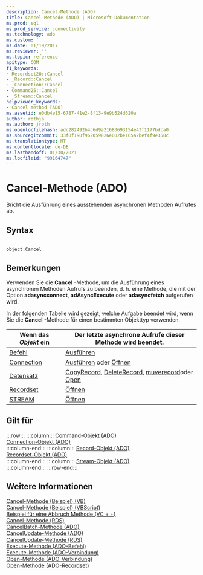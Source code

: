 ```yaml
---
description: Cancel-Methode (ADO)
title: Cancel-Methode (ADO) | Microsoft-Dokumentation
ms.prod: sql
ms.prod_service: connectivity
ms.technology: ado
ms.custom: ''
ms.date: 01/19/2017
ms.reviewer: ''
ms.topic: reference
apitype: COM
f1_keywords:
- Recordset20::Cancel
- _Record::Cancel
- _Connection::Cancel
- Command25::Cancel
- _Stream::Cancel
helpviewer_keywords:
- Cancel method [ADO]
ms.assetid: e0db4e15-6787-41e2-8f13-9e9b524d620a
author: rothja
ms.author: jroth
ms.openlocfilehash: adc282492b4c6d9a21683693154e43f1177bdca0
ms.sourcegitcommit: 33f0f190f962059826e002be165a2bef4f9e350c
ms.translationtype: MT
ms.contentlocale: de-DE
ms.lasthandoff: 01/30/2021
ms.locfileid: "99164747"
---
```

# <a name="cancel-method-ado"></a>Cancel-Methode (ADO)
Bricht die Ausführung eines ausstehenden asynchronen Methoden Aufrufes ab.  
  
## <a name="syntax"></a>Syntax  
  
```  
  
object.Cancel  
```  
  
## <a name="remarks"></a>Bemerkungen  
 Verwenden Sie die **Cancel** -Methode, um die Ausführung eines asynchronen Methoden Aufrufs zu beenden, d. h. eine Methode, die mit der Option **adasyncconnect**, **adAsyncExecute** oder **adasyncfetch** aufgerufen wird.  
  
 In der folgenden Tabelle wird gezeigt, welche Aufgabe beendet wird, wenn Sie die **Cancel** -Methode für einen bestimmten Objekttyp verwenden.  
  
|Wenn das *Objekt* ein|Der letzte asynchrone Aufrufe dieser Methode wird beendet.|  
|----------------------|-------------------------------------------------------------|  
|[Befehl](./command-object-ado.md)|[Ausführen](./execute-method-ado-command.md)|  
|[Connection](./connection-object-ado.md)|[Ausführen](./execute-method-ado-connection.md) oder [Öffnen](./open-method-ado-connection.md)|  
|[Datensatz](./record-object-ado.md)|[CopyRecord](./copyrecord-method-ado.md), [DeleteRecord](./deleterecord-method-ado.md), [muverecord](./moverecord-method-ado.md)oder [Open](./open-method-ado-record.md)|  
|[Recordset](./recordset-object-ado.md)|[Öffnen](./open-method-ado-recordset.md)|  
|[STREAM](./stream-object-ado.md)|[Öffnen](./open-method-ado-stream.md)|  
  
## <a name="applies-to"></a>Gilt für  

:::row:::
    :::column:::
        [Command-Objekt (ADO)](./command-object-ado.md)  
        [Connection-Objekt (ADO)](./connection-object-ado.md)  
    :::column-end:::
    :::column:::
        [Record-Objekt (ADO)](./record-object-ado.md)  
        [Recordset-Objekt (ADO)](./recordset-object-ado.md)  
    :::column-end:::
    :::column:::
        [Stream-Objekt (ADO)](./stream-object-ado.md)  
    :::column-end:::
:::row-end:::

## <a name="see-also"></a>Weitere Informationen  
 [Cancel-Methode (Beispiel) (VB)](./cancel-method-example-vb.md)   
 [Cancel-Methode (Beispiel) (VBScript)](../rds-api/cancel-method-example-vbscript.md)   
 [Beispiel für eine Abbruch Methode (VC + +)](./cancel-method-example-vc.md)   
 [Cancel-Methode (RDS)](../rds-api/cancel-method-rds.md)   
 [CancelBatch-Methode (ADO)](./cancelbatch-method-ado.md)   
 [CancelUpdate-Methode (ADO)](./cancelupdate-method-ado.md)   
 [CancelUpdate-Methode (RDS)](../rds-api/cancelupdate-method-rds.md)   
 [Execute-Methode (ADO-Befehl)](./execute-method-ado-command.md)   
 [Execute-Methode (ADO-Verbindung)](./execute-method-ado-connection.md)   
 [Open-Methode (ADO-Verbindung)](./open-method-ado-connection.md)   
 [Open-Methode (ADO-Recordset)](./open-method-ado-recordset.md)